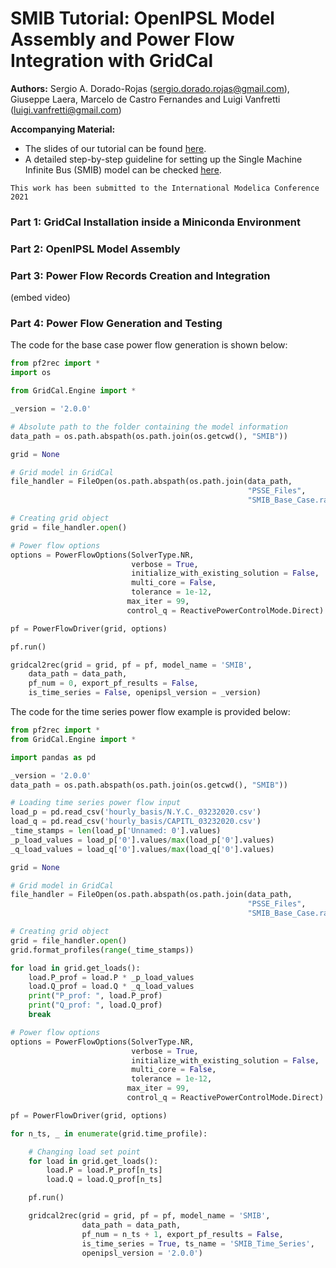 SMIB Tutorial: OpenIPSL Model Assembly and Power Flow Integration with GridCal
===================================

**Authors:** Sergio A. Dorado-Rojas (sergio.dorado.rojas@gmail.com), Giuseppe Laera, Marcelo de Castro Fernandes and Luigi Vanfretti (luigi.vanfretti@gmail.com)

**Accompanying Material:**

- The slides of our tutorial can be found [here](https://docs.google.com/presentation/d/1EKeKHnyoLQeC1HwLtGGRk25ST2qX4dB5cxsqEz3dwW0/edit?usp=sharing).
- A detailed step-by-step guideline for setting up the Single Machine Infinite Bus (SMIB) model can be checked [here](https://docs.google.com/document/d/1uB3e-KXT6zUqG7W-FEdlMiI31R2jPnAmmRVvjmAHoT8/edit?usp=sharing).

``` (add as citation)
This work has been submitted to the International Modelica Conference 2021
```

### Part 1: GridCal Installation inside a Miniconda Environment

### Part 2: OpenIPSL Model Assembly

### Part 3: Power Flow Records Creation and Integration

(embed video)

### Part 4: Power Flow Generation and Testing


The code for the base case power flow generation is shown below:

```python
from pf2rec import *
import os

from GridCal.Engine import *

_version = '2.0.0'

# Absolute path to the folder containing the model information
data_path = os.path.abspath(os.path.join(os.getcwd(), "SMIB"))

grid = None

# Grid model in GridCal
file_handler = FileOpen(os.path.abspath(os.path.join(data_path,
                                                     "PSSE_Files",
                                                     "SMIB_Base_Case.raw")))

# Creating grid object
grid = file_handler.open()

# Power flow options
options = PowerFlowOptions(SolverType.NR,
                           verbose = True,
                           initialize_with_existing_solution = False,
                           multi_core = False,
                           tolerance = 1e-12,
                          max_iter = 99,
                          control_q = ReactivePowerControlMode.Direct)

pf = PowerFlowDriver(grid, options)

pf.run()

gridcal2rec(grid = grid, pf = pf, model_name = 'SMIB',
    data_path = data_path,
    pf_num = 0, export_pf_results = False,
    is_time_series = False, openipsl_version = _version)
```

The code for the time series power flow example is provided below:

```python
from pf2rec import *
from GridCal.Engine import *

import pandas as pd

_version = '2.0.0'
data_path = os.path.abspath(os.path.join(os.getcwd(), "SMIB"))

# Loading time series power flow input
load_p = pd.read_csv('hourly_basis/N.Y.C._03232020.csv')
load_q = pd.read_csv('hourly_basis/CAPITL_03232020.csv')
_time_stamps = len(load_p['Unnamed: 0'].values)
_p_load_values = load_p['0'].values/max(load_p['0'].values)
_q_load_values = load_q['0'].values/max(load_q['0'].values)

grid = None

# Grid model in GridCal
file_handler = FileOpen(os.path.abspath(os.path.join(data_path,
                                                     "PSSE_Files",
                                                     "SMIB_Base_Case.raw")))

# Creating grid object
grid = file_handler.open()
grid.format_profiles(range(_time_stamps))

for load in grid.get_loads():
    load.P_prof = load.P * _p_load_values
    load.Q_prof = load.Q * _q_load_values
    print("P_prof: ", load.P_prof)
    print("Q_prof: ", load.Q_prof)
    break

# Power flow options
options = PowerFlowOptions(SolverType.NR,
                           verbose = True,
                           initialize_with_existing_solution = False,
                           multi_core = False,
                           tolerance = 1e-12,
                          max_iter = 99,
                          control_q = ReactivePowerControlMode.Direct)

pf = PowerFlowDriver(grid, options)

for n_ts, _ in enumerate(grid.time_profile):

    # Changing load set point
    for load in grid.get_loads():
        load.P = load.P_prof[n_ts]
        load.Q = load.Q_prof[n_ts]

    pf.run()

    gridcal2rec(grid = grid, pf = pf, model_name = 'SMIB',
                data_path = data_path,
                pf_num = n_ts + 1, export_pf_results = False,
                is_time_series = True, ts_name = 'SMIB_Time_Series',
                openipsl_version = '2.0.0')
```
